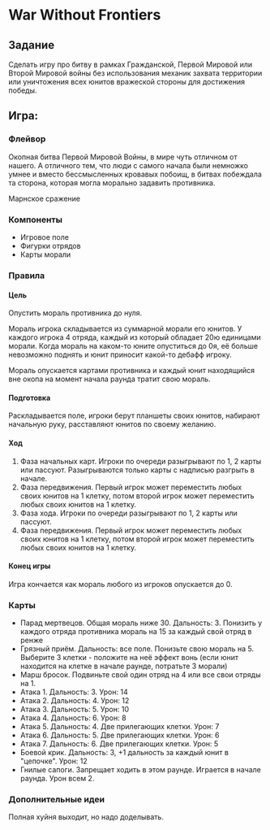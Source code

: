 # War Without Frontiers

## Задание

Сделать игру про битву в рамках Гражданской, Первой Мировой или Второй Мировой войны без использования механик захвата территории или уничтожения всех юнитов вражеской стороны для достижения победы.

## Игра:

### Флейвор

Окопная битва Первой Мировой Войны, в мире чуть отличном от нашего. А отличного тем, что люди с самого начала были немножко умнее и вместо бессмысленных кровавых побоищ, в битвах побеждала та сторона, которая могла морально задавить противника.

Марнское сражение

### Компоненты

- Игровое поле
- Фигурки отрядов
- Карты морали

### Правила

#### Цель

Опустить мораль противника до нуля.

Мораль игрока складывается из суммарной морали его юнитов. У каждого игрока 4 отряда, каждый из который обладает 20ю единицами морали. Когда мораль на каком-то юните опуститься до 0я, её больше невозможно поднять и юнит приносит какой-то дебафф игроку.

Мораль опускается картами противника и каждый юнит находящийся вне окопа на момент начала раунда тратит свою мораль.

#### Подготовка

Раскладывается поле, игроки берут планшеты своих юнитов, набирают начальную руку, расставляют юнитов по своему желанию.

#### Ход

1. Фаза начальных карт. Игроки по очереди разыгрывают по 1, 2 карты или пассуют. Разыгрываются только карты с надписью разгрыть в начале.
2. Фаза передвижения. Первый игрок может переместить любых своих юнитов на 1 клетку, потом второй игрок может переместить любых своих юнитов на 1 клетку.
3. Фаза хода. Игроки по очереди разыгрывают по 1, 2 карты или пассуют.
4. Фаза передвижения. Первый игрок может переместить любых своих юнитов на 1 клетку, потом второй игрок может переместить любых своих юнитов на 1 клетку.

#### Конец игры

Игра кончается как мораль любого из игроков опускается до 0.

### Карты

- Парад мертвецов. Общая мораль ниже 30. Дальность: 3. Понизить у каждого отряда противника мораль на 15 за каждый свой отряд в ренже
- Грязный приём. Дальность: все поле. Понизьте свою мораль на 5. Выберите 3 клетки - положите на неё эффект вонь (если юнит находится на клетке в начале раунде, потратьте 3 морали)
- Марш бросок. Подвиньте свой один отряд на 4 или все свои отряды на 1.
- Атака 1. Дальность: 3. Урон: 14
- Атака 2. Дальность: 4. Урон: 12
- Атака 3. Дальность: 5. Урон: 10
- Атака 4. Дальность: 6. Урон: 8
- Атака 5. Дальность: 4. Две прилегающих клетки. Урон: 7
- Атака 6. Дальность: 5. Две прилегающих клетки. Урон: 6
- Атака 7. Дальность: 6. Две прилегающих клетки. Урон: 5
- Боевой крик. Дальность: 3, +1 дальность за каждый юнит в "цепочке". Урон: 12
- Гнилые сапоги. Запрещает ходить в этом раунде. Играется в начале раунда. Урон всем 2.

### Дополнительные идеи

Полная хуйня выходит, но надо доделывать.
